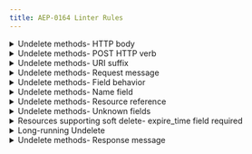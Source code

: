 ```yaml
---
title: AEP-0164 Linter Rules
---
```

<details>
<summary>Undelete methods- HTTP body</summary>


# Undelete methods: HTTP body

This rule enforces that all `Undelete` RPCs use `*` as the HTTP `body`, as mandated in
[AEP-164][].

## Details

This rule looks at any message beginning with `Undelete`, and complains
if the HTTP `body` field is anything other than `*`.

## Examples

**Incorrect** code for this rule:

```proto
// Incorrect.
rpc UndeleteBook(UndeleteBookRequest) returns (Book) {
  option (google.api.http) = {
    post: "/v1/{name=publishers/*/books/*}:undelete"
    // body: "*" should be set.
  };
}
```

**Correct** code for this rule:

```proto
// Correct.
rpc UndeleteBook(UndeleteBookRequest) returns (Book) {
  option (google.api.http) = {
    post: "/v1/{name=publishers/*/books/*}:undelete"
    body: "*"
  };
}
```

## Disabling

If you need to violate this rule, use a leading comment above the method.
Remember to also include an [aep.dev/not-precedent][] comment explaining why.

```proto
// (-- api-linter: core::0164::http-body=disabled
//     aep.dev/not-precedent: We need to do this because reasons. --)
rpc UndeleteBook(UndeleteBookRequest) returns (Book) {
  option (google.api.http) = {
    post: "/v1/{name=publishers/*/books/*}:undelete"
  };
}
```

If you need to violate this rule for an entire file, place the comment at the
top of the file.

[aep-164]: https://aep.dev/164
[aep.dev/not-precedent]: https://aep.dev/not-precedent

</details>

<details>
<summary>Undelete methods- POST HTTP verb</summary>


# Undelete methods: POST HTTP verb

This rule enforces that all `Undelete` RPCs use the `POST` HTTP verb, as
mandated in [AEP-164][].

## Details

This rule looks at any message beginning with `Undelete`, and complains
if the HTTP verb is anything other than `POST`. It _does_ check additional
bindings if they are present.

## Examples

**Incorrect** code for this rule:

```proto
// Incorrect.
rpc UndeleteBook(UndeleteBookRequest) returns (Book) {
  option (google.api.http) = {
    get: "/v1/{name=publishers/*/books/*}:undelete"  // Should be `post:`.
  };
}
```

**Correct** code for this rule:

```proto
// Correct.
rpc UndeleteBook(UndeleteBookRequest) returns (Book) {
  option (google.api.http) = {
    post: "/v1/{name=publishers/*/books/*}:undelete"
    body: "*"
  };
}
```

## Disabling

If you need to violate this rule, use a leading comment above the method.
Remember to also include an [aep.dev/not-precedent][] comment explaining why.

```proto
// (-- api-linter: core::0164::http-method=disabled
//     aep.dev/not-precedent: We need to do this because reasons. --)
rpc UndeleteBook(UndeleteBookRequest) returns (Book) {
  option (google.api.http) = {
    get: "/v1/{name=publishers/*/books/*}:undelete"
  };
}
```

If you need to violate this rule for an entire file, place the comment at the
top of the file.

[aep-164]: https://aep.dev/164
[aep.dev/not-precedent]: https://aep.dev/not-precedent

</details>

<details>
<summary>Undelete methods- URI suffix</summary>


# Undelete methods: URI suffix

This rule enforces that `Undelete` methods include the `:undelete` suffix
in the REST URI, as mandated in [AEP-164][].

## Details

This rule looks at any method whose name starts with `Undelete`, and
complains if the HTTP URI does not end with `:undelete`.

## Examples

**Incorrect** code for this rule:

```proto
// Incorrect.
rpc UndeleteBook(UndeleteBookRequest) returns (Book) {
  option (google.api.http) = {
    post: "/v1/{name=publishers/*/books/*}:restore" // Should end with `:undelete`.
    body: "*"
  };
}
```

**Correct** code for this rule:

```proto
// Correct.
rpc UndeleteBook(UndeleteBookRequest) returns (Book) {
  option (google.api.http) = {
    post: "/v1/{name=publishers/*/books/*}:undelete"
    body: "*"
  };
}
```

## Disabling

If you need to violate this rule, use a leading comment above the method.
Remember to also include an [aep.dev/not-precedent][] comment explaining why.

```proto
// (-- api-linter: core::0164::http-uri-suffix=disabled
//     aep.dev/not-precedent: We need to do this because reasons. --)
rpc UndeleteBook(UndeleteBookRequest) returns (Book) {
  option (google.api.http) = {
    post: "/v1/{name=publishers/*/books/*}:restore" // Should end with `:undelete`.
    body: "*"
  };
}
```

If you need to violate this rule for an entire file, place the comment at the
top of the file.

[aep-164]: https://aep.dev/164
[aep.dev/not-precedent]: https://aep.dev/not-precedent

</details>

<details>
<summary>Undelete methods- Request message</summary>


# Undelete methods: Request message

This rule enforces that all `Undelete` RPCs have a request message name of
`Undelete*Request`, as mandated in [AEP-164][].

## Details

This rule looks at any message beginning with `Undelete`, and complains
if the name of the corresponding input message does not match the name of the
RPC with the suffix `Request` appended.

## Examples

**Incorrect** code for this rule:

```proto
// Incorrect.
// Should be `UndeleteBookRequest`.
rpc UndeleteBook(Book) returns (Book) {
  option (google.api.http) = {
    post: "/v1/{name=publishers/*/books/*}:undelete"
    body: "*"
  };
}
```

**Correct** code for this rule:

```proto
// Correct.
rpc UndeleteBook(UndeleteBookRequest) returns (Book) {
  option (google.api.http) = {
    post: "/v1/{name=publishers/*/books/*}:undelete"
    body: "*"
  };
}
```

## Disabling

If you need to violate this rule, use a leading comment above the method.
Remember to also include an [aep.dev/not-precedent][] comment explaining why.

```proto
// (-- api-linter: core::0164::request-message-name=disabled
//     aep.dev/not-precedent: We need to do this because reasons. --)
rpc UndeleteBook(Book) returns (Book) {
  option (google.api.http) = {
    post: "/v1/{name=publishers/*/books/*}:undelete"
    body: "*"
  };
}
```

If you need to violate this rule for an entire file, place the comment at the
top of the file.

[aep-164]: https://aep.dev/164
[aep.dev/not-precedent]: https://aep.dev/not-precedent

</details>

<details>
<summary>Undelete methods- Field behavior</summary>


# Undelete methods: Field behavior

This rule enforces that all `Undelete` methods have
`google.api.field_behavior` set to `REQUIRED` on their `string name` field, as
mandated in [AEP-164][].

## Details

This rule looks at any message matching `Undelete*Request` and complains if the
`name` field does not have a `google.api.field_behavior` annotation with a
value of `REQUIRED`.

## Examples

**Incorrect** code for this rule:

```proto
// Incorrect.
message UndeleteBookRequest {
  // The `google.api.field_behavior` annotation should also be included.
  string name = 1 [(google.api.resource_reference) = {
    type: "library.googleapis.com/Book"
  }];
}
```

**Correct** code for this rule:

```proto
// Correct.
message UndeleteBookRequest {
  string name = 1 [
    (google.api.field_behavior) = REQUIRED,
    (google.api.resource_reference).type = "library.googleapis.com/Book"
  ];
}
```

## Disabling

If you need to violate this rule, use a leading comment above the field.
Remember to also include an [aep.dev/not-precedent][] comment explaining why.

```proto
message UndeleteBookRequest {
  // (-- api-linter: core::0164::request-name-behavior=disabled
  //     aep.dev/not-precedent: We need to do this because reasons. --)
  string name = 1 [(google.api.resource_reference) = {
    type: "library.googleapis.com/Book"
  }];
}
```

If you need to violate this rule for an entire file, place the comment at the
top of the file.

[aep-164]: https://aep.dev/164
[aep.dev/not-precedent]: https://aep.dev/not-precedent

</details>

<details>
<summary>Undelete methods- Name field</summary>


# Undelete methods: Name field

This rule enforces that all `Undelete` methods have a `string name`
field in the request message, as mandated in [AEP-164][].

## Details

This rule looks at any message matching `Undelete*Request` and complains if
either the `name` field is missing, or if it has any type other than `string`.

## Examples

**Incorrect** code for this rule:

```proto
// Incorrect.
message UndeleteBookRequest {
  string book = 1;  // Field name should be `name`.
}
```

```proto
// Incorrect.
message UndeleteBookRequest {
  bytes name = 1;  // Field type should be `string`.
}
```

**Correct** code for this rule:

```proto
// Correct.
message UndeleteBookRequest {
  string name = 1 [
    (google.api.field_behavior) = REQUIRED,
    (google.api.resource_reference).type = "library.googleapis.com/Book"
  ];
}
```

## Disabling

If you need to violate this rule, use a leading comment above the message (if
the `name` field is missing) or above the field (if it is the wrong type).
Remember to also include an [aep.dev/not-precedent][] comment explaining why.

```proto
// (-- api-linter: core::0164::request-name-field=disabled
//     aep.dev/not-precedent: We need to do this because reasons. --)
message UndeleteBookRequest {
  string book = 1;
}
```

If you need to violate this rule for an entire file, place the comment at the
top of the file.

[aep-164]: https://aep.dev/164
[aep.dev/not-precedent]: https://aep.dev/not-precedent

</details>

<details>
<summary>Undelete methods- Resource reference</summary>


# Undelete methods: Resource reference

This rule enforces that all `Undelete` methods have
`google.api.resource_reference` on their `string name` field, as mandated in
[AEP-164][].

## Details

This rule looks at the `name` field of any message matching `Undelete*Request`
and complains if it does not have a `google.api.resource_reference` annotation.

## Examples

**Incorrect** code for this rule:

```proto
// Incorrect.
message UndeleteBookRequest {
  // The `google.api.resource_reference` annotation should also be included.
  string name = 1 [(google.api.field_behavior) = REQUIRED];
}
```

**Correct** code for this rule:

```proto
// Correct.
message UndeleteBookRequest {
  string name = 1 [
    (google.api.field_behavior) = REQUIRED,
    (google.api.resource_reference).type = "library.googleapis.com/Book"
  ];
}
```

## Disabling

If you need to violate this rule, use a leading comment above the field.
Remember to also include an [aep.dev/not-precedent][] comment explaining why.

```proto
message UndeleteBookRequest {
  // (-- api-linter: core::0164::request-name-reference=disabled
  //     aep.dev/not-precedent: We need to do this because reasons. --)
  string name = 1 [(google.api.field_behavior) = REQUIRED];
}
```

If you need to violate this rule for an entire file, place the comment at the
top of the file.

[aep-164]: https://aep.dev/164
[aep.dev/not-precedent]: https://aep.dev/not-precedent

</details>

<details>
<summary>Undelete methods- Unknown fields</summary>


# Undelete methods: Unknown fields

This rule enforces that all `Undelete` requests do not have unexpected
fields, as mandated in [AEP-164][].

## Details

This rule looks at any message matching `Undelete*Request` and complains if it
comes across any fields other than:

- `string name` ([AEP-164][])
- `string etag` ([AEP-154][])
- `string request_id` ([AEP-155][])
- `bool validate_only` ([AEP-163][])

## Examples

**Incorrect** code for this rule:

```proto
// Incorrect.
message UndeleteBookRequest {
  string name = 1 [
    (google.api.field_behavior) = REQUIRED,
    (google.api.resource_reference).type = "library.googleapis.com/Book",
  ];
  string library_id = 2;  // Non-standard field.
}
```

**Correct** code for this rule:

```proto
// Correct.
message UndeleteBookRequest {
  string name = 1 [
    (google.api.field_behavior) = REQUIRED,
    (google.api.resource_reference).type = "library.googleapis.com/Book",
  ];
}
```

## Disabling

If you need to violate this rule, use a leading comment above the field.
Remember to also include an [aep.dev/not-precedent][] comment explaining why.

```proto
message UndeleteBookRequest {
  string name = 1 [
    (google.api.field_behavior) = REQUIRED,
    (google.api.resource_reference).type = "library.googleapis.com/Book",
  ];

  // (-- api-linter: core::0164::request-unknown-fields=disabled
  //     aep.dev/not-precedent: We really need this field because reasons. --)
  string library_id = 2;
}
```

If you need to violate this rule for an entire file, place the comment at the
top of the file.

[aep-154]: https://aep.dev/154
[aep-155]: https://aep.dev/155
[aep-163]: https://aep.dev/163
[aep-164]: https://aep.dev/164
[aep.dev/not-precedent]: https://aep.dev/not-precedent

</details>

<details>
<summary>Resources supporting soft delete- expire_time field required</summary>


# Resources supporting soft delete: `expire_time` field required

This rule enforces that all resources supporting soft delete have an
`google.protobuf.Timestamp expire_time` field, as mandated in [AEP-164][].

## Details

This rule looks at any resource with a corresponding `Undelete*` method, and
complains if it does not have a `google.protobuf.Timestamp expire_time` field.

## Examples

**Incorrect** code for this rule:

```proto
// Incorrect.
service Library {
  rpc UndeleteBook(UndeleteBookRequest) returns (Book) {
    option (google.api.http) = {
      post: "/v1/{name=publishers/*/books/*}:undelete"
      body: "*"
    };
  }
}

message Book {
  option (google.api.resource) = {
    type: "library.googleapis.com/Book"
    pattern: "publishers/{publisher}/books/{book}"
  };

  string name = 1;

  // Should have an `expire_time` field.
}
```

**Correct** code for this rule:

```proto
// Correct.
service Library {
  rpc UndeleteBook(UndeleteBookRequest) returns (Book) {
    option (google.api.http) = {
      post: "/v1/{name=publishers/*/books/*}:undelete"
      body: "*"
    };
  };
}

message Book {
  option (google.api.resource) = {
    type: "library.googleapis.com/Book"
    pattern: "publishers/{publisher}/books/{book}"
  };

  string name = 1;

  google.protobuf.Timestamp expire_time = 2;
}
```

## Disabling

If you need to violate this rule, use a leading comment above the resource.
Remember to also include an [aep.dev/not-precedent][] comment explaining why.

```proto
service Library {
  rpc UndeleteBook(UndeleteBookRequest) returns (Book) {
    option (google.api.http) = {
      post: "/v1/{name=publishers/*/books/*}:undelete"
      body: "*"
    };
  };
}

// (-- api-linter: core::0164::resource-expire-time-field=disabled
//     aep.dev/not-precedent: We need to do this because reasons. --)
message Book {
  option (google.api.resource) = {
    type: "library.googleapis.com/Book"
    pattern: "publishers/{publisher}/books/{book}"
  };

  string name = 1;
}
```

If you need to violate this rule for an entire file, place the comment at the
top of the file.

[aep-164]: https://aep.dev/164
[aep.dev/not-precedent]: https://aep.dev/not-precedent

</details>

<details>
<summary>Long-running Undelete</summary>


# Long-running Undelete

This rule enforces that declarative-friendly undelete methods use long-running
operations, as mandated in [AEP-164][].

## Details

This rule looks at any `Undelete` method connected to a resource with a
`google.api.resource` annotation that includes `style: DECLARATIVE_FRIENDLY`,
and complains if it does not use long-running operations.

## Examples

**Incorrect** code for this rule:

```proto
// Incorrect.
// Assuming that Book is styled declarative-friendly, UndeleteBook should
// return a long-running operation.
rpc UndeleteBook(UndeleteBookRequest) returns (Book) {
  option (google.api.http) = {
    post: "/v1/{name=publishers/*/books/*}:undelete"
    body: "*"
  };
}
```

**Correct** code for this rule:

```proto
// Correct.
// Assuming that Book is styled declarative-friendly...
rpc UndeleteBook(UndeleteBookRequest) returns (google.longrunning.Operation) {
  option (google.api.http) = {
    post: "/v1/{name=publishers/*/books/*}:undelete"
    body: "*"
  };
  option (google.longrunning.operation_info) = {
    response_type: "Book"
    metadata_type: "OperationMetadata"
  };
}
```

## Disabling

If you need to violate this rule, use a leading comment above the message.
Remember to also include an [aep.dev/not-precedent][] comment explaining why.

```proto
// (-- api-linter: core::0164::response-lro=disabled
//     aep.dev/not-precedent: We need to do this because reasons. --)
rpc UndeleteBook(UndeleteBookRequest) returns (Book) {
  option (google.api.http) = {
    post: "/v1/{name=publishers/*/books/*}:undelete"
    body: "*"
  };
}
```

**Note:** Violations of declarative-friendly rules should be rare, as tools are
likely to expect strong consistency.

If you need to violate this rule for an entire file, place the comment at the
top of the file.

[aep-164]: https://aep.dev/164
[aep.dev/not-precedent]: https://aep.dev/not-precedent

</details>

<details>
<summary>Undelete methods- Response message</summary>


# Undelete methods: Response message

This rule enforces that all `Undelete` RPCs have a response message of
the resource, as mandated in [AEP-164][].

## Details

This rule looks at any message beginning with `Undelete`, and complains
if the name of the corresponding output message does not match the name of the
RPC with the prefix `Undelete` removed.

It also permits a response of `google.longrunning.Operation`; in this case, it
checks the `response_type` in the `google.longrunning.operation_info`
annotation and ensures that _it_ corresponds to the name of the RPC with the
prefix `Undelete` removed.

## Examples

### Standard

**Incorrect** code for this rule:

```proto
// Incorrect.
// Should be `Book`.
rpc UndeleteBook(UndeleteBookRequest) returns (UndeleteBookResponse) {
  option (google.api.http) = {
    post: "/v1/{name=publishers/*/books/*}:undelete"
    body: "*"
  };
}
```

**Correct** code for this rule:

```proto
// Correct.
rpc UndeleteBook(UndeleteBookRequest) returns (Book) {
  option (google.api.http) = {
    post: "/v1/{name=publishers/*/books/*}:undelete"
    body: "*"
  };
}
```

### Long-running operation

**Incorrect** code for this rule:

```proto
// Incorrect.
rpc UndeleteBook(UndeleteBookRequest) returns (google.longrunning.Operation) {
  option (google.api.http) = {
    post: "/v1/{name=publishers/*/books/*}:undelete"
    body: "*"
  };
  option (google.longrunning.operation_info) = {
    // Should be "Book".
    response_type: "UndeleteBookResponse"
    metadata_type: "UndeleteBookMetadata"
  };
}
```

**Correct** code for this rule:

```proto
// Correct.
rpc UndeleteBook(UndeleteBookRequest) returns (google.longrunning.Operation) {
  option (google.api.http) = {
    post: "/v1/{name=publishers/*/books/*}:undelete"
    body: "*"
  };
  option (google.longrunning.operation_info) = {
    response_type: "Book"
    metadata_type: "UndeleteBookMetadata"
  };
}
```

## Disabling

If you need to violate this rule, use a leading comment above the method.
Remember to also include an [aep.dev/not-precedent][] comment explaining why.

```proto
// (-- api-linter: core::0164::response-message-name=disabled
//     aep.dev/not-precedent: We need to do this because reasons. --)
rpc UndeleteBook(UndeleteBookRequest) returns (UndeleteBookResponse) {
  option (google.api.http) = {
    post: "/v1/{name=publishers/*/books/*}:undelete"
    body: "*"
  };
}
```

If you need to violate this rule for an entire file, place the comment at the
top of the file.

[aep-164]: https://aep.dev/164
[aep.dev/not-precedent]: https://aep.dev/not-precedent

</details>

